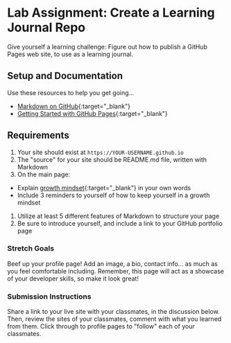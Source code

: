 # Lab Assignment: Create a Learning Journal Repo

Give yourself a learning challenge: Figure out how to publish a GitHub Pages web site, to use as a learning journal. 

## Setup and Documentation

Use these resources to help you get going... 

  - [Markdown on GitHub](https://help.github.com/en/articles/about-writing-and-formatting-on-github){:target="_blank"}
  - [Getting Started with GitHub Pages](https://guides.github.com/features/pages/){:target="_blank"}
  
## Requirements

1. Your site should exist at `https://YOUR-USERNAME.github.io`
1. The "source" for your site should be README.md file, written with Markdown
1. On the main page:
  - Explain [growth mindset](https://www.atlassian.com/blog/inside-atlassian/growth-mindset){:target="_blank"} in your own words
  - Include 3 reminders to yourself of how to keep yourself in a growth mindset
1. Utilize at least 5 different features of Markdown to structure your page
1. Be sure to introduce yourself, and include a link to your GitHub portfolio page

### Stretch Goals

Beef up your profile page! Add an image, a bio, contact info... as much as you feel comfortable including. Remember, this page will act as a showcase of your developer skills, so make it look great! 

### Submission Instructions

Share a link to your live site with your classmates, in the discussion below. Then, review the sites of your classmates, comment with what you learned from them. Click through to profile pages to "follow" each of your classmates.
